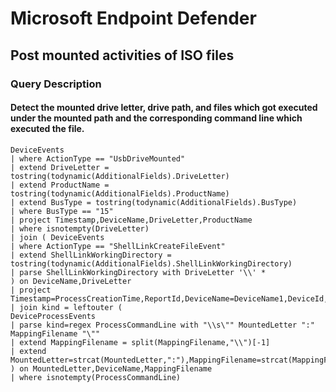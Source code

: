 # Microsoft Endpoint Defender
## Post mounted activities of ISO files
### Query Description 
#### Detect the mounted drive letter, drive path, and files which got executed under the mounted path and the corresponding command line which executed the file.
```
DeviceEvents
| where ActionType == "UsbDriveMounted"
| extend DriveLetter = tostring(todynamic(AdditionalFields).DriveLetter)
| extend ProductName = tostring(todynamic(AdditionalFields).ProductName)
| extend BusType = tostring(todynamic(AdditionalFields).BusType)
| where BusType == "15"
| project Timestamp,DeviceName,DriveLetter,ProductName
| where isnotempty(DriveLetter)
| join ( DeviceEvents
| where ActionType == "ShellLinkCreateFileEvent"
| extend ShellLinkWorkingDirectory = tostring(todynamic(AdditionalFields).ShellLinkWorkingDirectory)
| parse ShellLinkWorkingDirectory with DriveLetter '\\' *
) on DeviceName,DriveLetter
| project Timestamp=ProcessCreationTime,ReportId,DeviceName=DeviceName1,DeviceId,MountedVendorName=ProductName,MountedLetter=DriveLetter,MappingFilename=FileName,ShellLinkWorkingDirectory
| join kind = leftouter ( 
DeviceProcessEvents
| parse kind=regex ProcessCommandLine with "\\s\"" MountedLetter ":" MappingFilename "\""
| extend MappingFilename = split(MappingFilename,"\\")[-1]
| extend MountedLetter=strcat(MountedLetter,":"),MappingFilename=strcat(MappingFilename,".lnk")
) on MountedLetter,DeviceName,MappingFilename
| where isnotempty(ProcessCommandLine)
```
